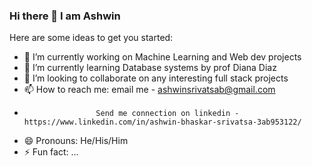 ### Hi there 👋 I am Ashwin

Here are some ideas to get you started:

- 🔭 I’m currently working on Machine Learning and Web dev projects
- 🌱 I’m currently learning Database systems by prof Diana Diaz
- 👯 I’m looking to collaborate on any interesting full stack projects
- 📫 How to reach me: email me - ashwinsrivatsab@gmail.com
-                     Send me connection on linkedin - https://www.linkedin.com/in/ashwin-bhaskar-srivatsa-3ab953122/
- 😄 Pronouns:  He/His/Him
- ⚡ Fun fact: ...
